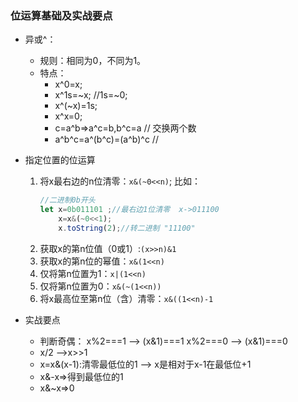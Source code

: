 
### 位运算基础及实战要点

* 异或^：
    * 规则：相同为0，不同为1。
    * 特点：
        * x^0=x;
        * x^1s=~x; //1s=~0;
        * x^(~x)=1s;
        * x^x=0;
        * c=a^b=>a^c=b,b^c=a // 交换两个数
        * a^b^c=a^(b^c)=(a^b)^c //

* 指定位置的位运算
    1. 将x最右边的n位清零：`x&(~0<<n)`;
        比如：
        ```js
        //二进制0b开头
        let x=0b011101 ;//最右边1位清零  x->011100 
            x=x&(~0<<1);
            x.toString(2);//转二进制 "11100"
        ```
    2. 获取x的第n位值（0或1）:`(x>>n)&1` 
    3. 获取x的第n位的幂值：`x&(1<<n)`
    4. 仅将第n位置为1：`x|(1<<n)`
    5. 仅将第n位置为0：`x&(~(1<<n))`
    6. 将x最高位至第n位（含）清零：`x&((1<<n)-1`

* 实战要点
    * 判断奇偶：
        x%2===1 --> (x&1)===1
        x%2===0 --> (x&1)===0
    * x/2 -->x>>1
    * x=x&(x-1):清零最低位的1 --> x是相对于x-1在最低位+1 
    * x&-x=>得到最低位的1
    * x&~x=>0
